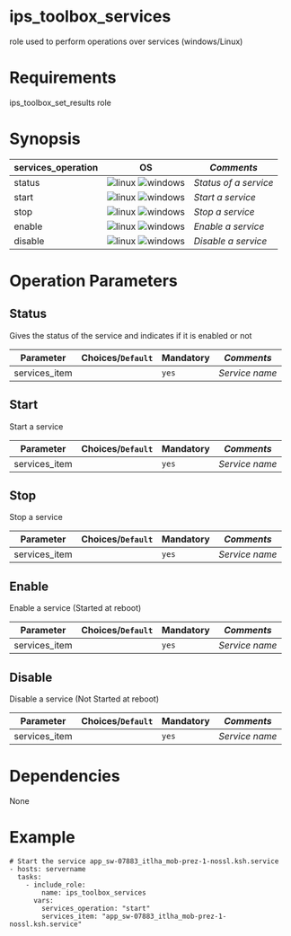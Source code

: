 ips_toolbox_services 
==================

role used to perform operations over services (windows/Linux)

Requirements
=========

ips_toolbox_set_results role

Synopsis
========

**services_operation** | **OS** | ***Comments***
---------------------- |:------:|--------------
status                 |![linux](https://gitlab-dogen.group.echonet/Production-mutualisee/IPS/toolbox_next_gen/toolbox_next_gen/ips_toolbox_launcher/raw/master/images/redhat.png) ![windows](https://gitlab-dogen.group.echonet/Production-mutualisee/IPS/toolbox_next_gen/toolbox_next_gen/ips_toolbox_launcher/raw/master/images/windows.png) | *Status of a service*
start                  |![linux](https://gitlab-dogen.group.echonet/Production-mutualisee/IPS/toolbox_next_gen/toolbox_next_gen/ips_toolbox_launcher/raw/master/images/redhat.png) ![windows](https://gitlab-dogen.group.echonet/Production-mutualisee/IPS/toolbox_next_gen/toolbox_next_gen/ips_toolbox_launcher/raw/master/images/windows.png) | *Start a service*
stop                   |![linux](https://gitlab-dogen.group.echonet/Production-mutualisee/IPS/toolbox_next_gen/toolbox_next_gen/ips_toolbox_launcher/raw/master/images/redhat.png) ![windows](https://gitlab-dogen.group.echonet/Production-mutualisee/IPS/toolbox_next_gen/toolbox_next_gen/ips_toolbox_launcher/raw/master/images/windows.png) | *Stop a service*
enable                 |![linux](https://gitlab-dogen.group.echonet/Production-mutualisee/IPS/toolbox_next_gen/toolbox_next_gen/ips_toolbox_launcher/raw/master/images/redhat.png) ![windows](https://gitlab-dogen.group.echonet/Production-mutualisee/IPS/toolbox_next_gen/toolbox_next_gen/ips_toolbox_launcher/raw/master/images/windows.png) | *Enable a service*
disable                |![linux](https://gitlab-dogen.group.echonet/Production-mutualisee/IPS/toolbox_next_gen/toolbox_next_gen/ips_toolbox_launcher/raw/master/images/redhat.png) ![windows](https://gitlab-dogen.group.echonet/Production-mutualisee/IPS/toolbox_next_gen/toolbox_next_gen/ips_toolbox_launcher/raw/master/images/windows.png) | *Disable a service*

Operation Parameters
====================
Status
------

Gives the status of the service and indicates if it is enabled or not
 
**Parameter**       | **Choices/`Default`**       | **Mandatory** | ***Comments***
------------------- | --------------------------- | ------------- | --------------
services_item        |                             | `yes`         | *Service name*

Start
------

Start a service

**Parameter**       | **Choices/`Default`**       | **Mandatory** | ***Comments***
------------------- | --------------------------- | ------------- | --------------
services_item        |                             | `yes`         | *Service name*

Stop
------

Stop a service

**Parameter**       | **Choices/`Default`**       | **Mandatory** | ***Comments***
------------------- | --------------------------- | ------------- | --------------
services_item        |                             | `yes`         | *Service name*

Enable
------

Enable a service (Started at reboot)

**Parameter**       | **Choices/`Default`**       | **Mandatory** | ***Comments***
------------------- | --------------------------- | ------------- | --------------
services_item        |                             | `yes`         | *Service name*

Disable
------

Disable a service (Not Started at reboot)

**Parameter**       | **Choices/`Default`**       | **Mandatory** | ***Comments***
------------------- | --------------------------- | ------------- | --------------
services_item        |                             | `yes`         | *Service name*


 
Dependencies
=========

None

Example
=========

```
# Start the service app_sw-07883_itlha_mob-prez-1-nossl.ksh.service
- hosts: servername
  tasks:
    - include_role:
        name: ips_toolbox_services
      vars:
        services_operation: "start"
        services_item: "app_sw-07883_itlha_mob-prez-1-nossl.ksh.service"

```

